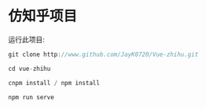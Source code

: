 # 仿知乎项目

  运行此项目:
```js
git clone http://www.github.com/JayK0720/Vue-zhihu.git

cd vue-zhihu

cnpm install / npm install

npm run serve
```
  